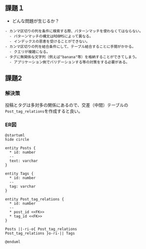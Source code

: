 ## 課題１
- どんな問題が生じるか？
```
- カンマ区切りの列を条件に検索する際、パターンマッチを使わなくてはならない。
  - パターンマッチの構文はRDBMSによって異なる。
  - インデックスの恩恵を受けることができない。
- カンマ区切りの列を結合条件にして、テーブル結合することに手間がかかる。
  - クエリが複雑になる。
- タグに無関係な文字列（例えば"banana"等）を格納することができてしまう。
  - アプリケーション側でバリデーションする等の対策をする必要がある。
```

## 課題2
### 解決策
投稿とタグは多対多の関係にあるので、交差（中間）テーブルの`Post_tag_relations`を作成すると良い。

### ER図
```plantuml
@startuml
hide circle

entity Posts {
  * id: number
  --
  text: varchar
}

entity Tags {
  * id: number
  --
  tag: varchar
}

entity Post_tag_relations {
  * id: number
  --
  * post_id <<FK>>
  * tag_id <<FK>>
}

Posts ||-ri-o{ Post_tag_relations
Post_tag_relations }o-ri-|| Tags

@enduml
```
